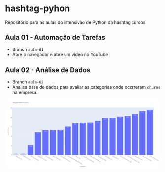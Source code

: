 # hashtag-pyhon
Repositório para as aulas do intensivão de Python da hashtag cursos

## Aula 01 - Automação de Tarefas

 - Branch `aula-01`
 - Abre o navegador e abre um vídeo no YouTube

## Aula 02 - Análise de Dados
 - Branch `aula-02`
 - Analisa base de dados para avaliar as categorias onde ocorreram `churns` na empresa.

 ![plot_plotly](aula-02.png)